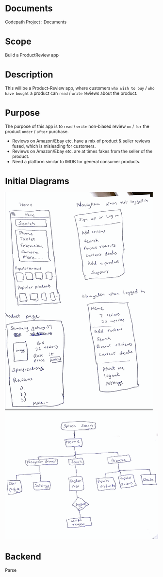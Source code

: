 # Documents

Codepath Project : Documents 

# Scope 

Build a ProductReview app

# Description

This will be a Product-Review app, where customers `who wish to buy` / `who have bought` a product can `read` / `write` reviews about the product. 

# Purpose

 The purpose of this app is to `read` / `write` non-biased review `on` / `for` the product `under` / `after` purchase.
  - Reviews on Amazon/Ebay etc. have a mix of product & seller reviews fused, which is misleading for customers.
  - Reviews on Amazon/Ebay etc. are at times fakes from the seller of the product.
  - Need a platform similar to IMDB for general consumer products.
  
# Initial Diagrams

<img src='https://github.com/CodepathProject/Documents/blob/master/ProductReviewApp/WireFrame/ProductReview1.gif' width='' />

<img src='https://github.com/CodepathProject/Documents/blob/master/ProductReviewApp/WireFrame/ProductReview2.gif' width='' />

# Backend

Parse
